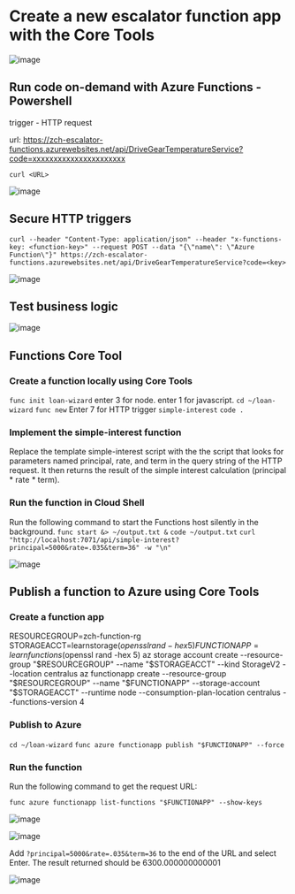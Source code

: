 # Create a new escalator function app with the Core Tools

![image](https://github.com/ZCHAnalytics/intelligent-apps-AKS-Functions-CosmosDB/assets/146954022/a7856e4d-eb20-4671-8793-d041b3fe15ef)

## Run code on-demand with Azure Functions - Powershell

trigger - HTTP request

url: https://zch-escalator-functions.azurewebsites.net/api/DriveGearTemperatureService?code=xxxxxxxxxxxxxxxxxxxxxx

`curl <URL>`

![image](https://github.com/ZCHAnalytics/intelligent-apps-AKS-Functions-CosmosDB/assets/146954022/5f1d1674-e925-45f2-a40d-5f50c2f24ff2)

## Secure HTTP triggers

`curl --header "Content-Type: application/json" --header "x-functions-key: <function-key>" --request POST --data "{\"name\": \"Azure Function\"}" https://zch-escalator-functions.azurewebsites.net/api/DriveGearTemperatureService?code=<key>`

![image](https://github.com/ZCHAnalytics/intelligent-apps-AKS-Functions-CosmosDB/assets/146954022/158f97c3-5072-4c9d-a233-0d4274a13c45)

## Test business logic

![image](https://github.com/ZCHAnalytics/intelligent-apps-AKS-Functions-CosmosDB/assets/146954022/c81f63c4-adc4-427b-afe7-094549da2f92)

## Functions Core Tool 

### Create a function locally using Core Tools

`func init loan-wizard`
enter 3 for node.
enter 1 for javascript.
`cd ~/loan-wizard`
`func new`
Enter 7 for HTTP trigger
`simple-interest`
`code .`

### Implement the simple-interest function

Replace the template simple-interest script with the the script that looks for parameters named principal, rate, and term in the query string of the HTTP request. 
It then returns the result of the simple interest calculation (principal * rate * term).

### Run the function in Cloud Shell

Run the following command to start the Functions host silently in the background.
`func start &> ~/output.txt &`
`code ~/output.txt`
`curl "http://localhost:7071/api/simple-interest?principal=5000&rate=.035&term=36" -w "\n"`

![image](https://github.com/ZCHAnalytics/intelligent-apps-AKS-Functions-CosmosDB/assets/146954022/c2a9d62e-e223-4051-8044-de1790f08a4b)

## Publish a function to Azure using Core Tools

### Create a function app

RESOURCEGROUP=zch-function-rg
STORAGEACCT=learnstorage$(openssl rand -hex 5)
FUNCTIONAPP=learnfunctions$(openssl rand -hex 5)
az storage account create --resource-group "$RESOURCEGROUP" --name "$STORAGEACCT" --kind StorageV2 --location centralus
az functionapp create --resource-group "$RESOURCEGROUP" --name "$FUNCTIONAPP" --storage-account "$STORAGEACCT" --runtime node --consumption-plan-location centralus --functions-version 4

### Publish to Azure

`cd ~/loan-wizard`
`func azure functionapp publish "$FUNCTIONAPP" --force`

### Run the function
Run the following command to get the request URL:

`func azure functionapp list-functions "$FUNCTIONAPP" --show-keys`

![image](https://github.com/ZCHAnalytics/intelligent-apps-AKS-Functions-CosmosDB/assets/146954022/f519ad56-c985-451d-8dbd-e73da4645c22)

![image](https://github.com/ZCHAnalytics/intelligent-apps-AKS-Functions-CosmosDB/assets/146954022/dbb66639-c5e4-442d-8de2-40ee4b63a156)

Add `?principal=5000&rate=.035&term=36` to the end of the URL and select Enter. The result returned should be 6300.000000000001

![image](https://github.com/ZCHAnalytics/intelligent-apps-AKS-Functions-CosmosDB/assets/146954022/774a2452-4fb5-4b07-86bc-1ebfe9ff7900)

